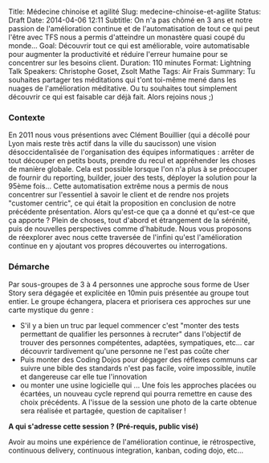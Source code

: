 Title: Médecine chinoise et agilité
Slug: medecine-chinoise-et-agilite
Status: Draft
Date: 2014-04-06 12:11
Subtitle: On n'a pas chômé en 3 ans et notre passion de l'amélioration continue et de l'automatisation de tout ce qui peut l'être avec TFS nous a permis d'atteindre un monastère quasi coupé du monde...
Goal: Découvrir tout ce qui est améliorable, voire automatisable pour augmenter la productivité et réduire l'erreur humaine pour se concentrer sur les besoins client. 
Duration: 110 minutes
Format: Lightning Talk
Speakers: Christophe Goset, Zsolt Mathe
Tags: Air Frais
Summary: Tu souhaites partager tes méditations qui t'ont toi-même mené dans les nuages de l'amélioration méditative.
Ou tu souhaites tout simplement découvrir ce qui est faisable car déjà fait.
Alors rejoins nous ;)


### Contexte

En 2011 nous vous présentions avec Clément Bouillier (qui a décollé pour Lyon mais reste très actif dans la ville du saucisson) une vision désoccidentalisée de l'organisation des équipes informatiques : arrêter de tout découper en petits bouts, prendre du recul et appréhender les choses de manière globale.
Cela est possible lorsque l'on n'a plus à se préoccuper de fournir du reporting, builder, jouer des tests, déployer la solution pour la 95ème fois...
Cette automatisation extrême nous a permis de nous concentrer sur l'essentiel à savoir le client et de rendre nos projets "customer centric", ce qui était la proposition en conclusion de notre précédente présentation.
Alors qu'est-ce que ça a donné et qu'est-ce que ça apporte ?
Plein de choses, tout d'abord et étrangement de la sérénité, puis de nouvelles perspectives comme d'habitude.
Nous vous proposons de réexplorer avec nous cette traversée de l'infini qu'est l'amélioration continue en y ajoutant vos propres découvertes ou interrogations.

### Démarche

Par sous-groupes de 3 à 4 personnes une approche sous forme de User Story sera dégagée et explicitée en 10min puis présentée au groupe tout entier.
Le groupe échangera, placera et priorisera ces approches sur une carte mystique du genre :
- S'il y a bien un truc par lequel commencer c'est "monter des tests permettant de qualifier les personnes à recruter" dans l'objectif de trouver des personnes compétentes, adaptées, sympatiques, etc... car découvrir tardivement qu'une personne ne l'est pas coûte cher
- Puis monter des Coding Dojos pour dégager des réflexes communs car suivre une bible des standards n'est pas facile, voire impossible, inutile et dangereuse car elle tue l'innovation
- ou monter une usine logicielle qui ...
Une fois les approches placées ou écartées, un nouveau cycle reprend qui pourra remettre en cause des choix précédents.
A l'issue de la session une photo de la carte obtenue sera réalisée et partagée, question de capitaliser ! 


**A qui s'adresse cette session ? (Pré-requis, public visé)**

Avoir au moins une expérience de l'amélioration continue, ie rétrospective, continuous delivery, continuous integration, kanban, coding dojo, etc... 


